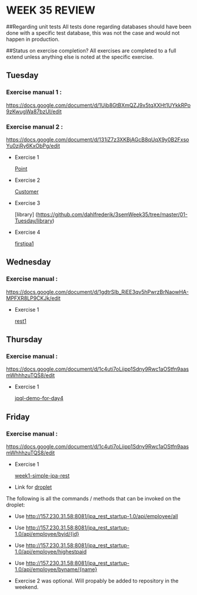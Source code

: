 # WEEK 35 REVIEW  

##Regarding unit tests
All tests done regarding databases should have been done with a specific test database, this was not the case and would not happen in production. 

##Status on exercise completion? 
All exercises are completed to a full extend unless anything else is noted at the specific exercise. 

## Tuesday 
### Exercise manual 1 :
 https://docs.google.com/document/d/1Uib8GtBXmQZJ9x5tqXXHt1UYkkRPo9zKwugWa87bzUI/edit
### Exercise manual 2 : 
https://docs.google.com/document/d/131iZ7z3XKBjAGcB8qUqX9y0B2FxsoYu0zjRy6KxObPg/edit

* Exercise 1 

	[Point](https://github.com/dahlfrederik/3semWeek35/tree/master/01-Tuesday/point)
* Exercise 2 

	[Customer](https://github.com/dahlfrederik/3semWeek35/tree/master/01-Tuesday/customer)
	
* Exercise 3

	[library] (https://github.com/dahlfrederik/3semWeek35/tree/master/01-Tuesday/library)
	
* Exercise 4 

	[firstjpa1](https://github.com/dahlfrederik/3semWeek35/tree/master/01-Tuesday/firstjpa)	

## Wednesday
### Exercise manual :
 https://docs.google.com/document/d/1gdtrSIb_RiEE3qv5hPwrzBrNaowHA-MPFXR8LP9CKJk/edit

* Exercise 1

	[rest1](https://github.com/dahlfrederik/3semWeek35/tree/master/02-Wednesday/rest1)
	
## Thursday
### Exercise manual : 
https://docs.google.com/document/d/1c4uti7oLiipp1Sdny9Rwc1aOStfn9aasmWhhhzuTQS8/edit

* Exercise 1

	[jpql-demo-for-day4](https://github.com/dahlfrederik/3semWeek35/tree/master/03-Thursday/jpql-demo-for-day4-2)


## Friday 
### Exercise manual : 
https://docs.google.com/document/d/1c4uti7oLiipp1Sdny9Rwc1aOStfn9aasmWhhhzuTQS8/edit

* Exercise 1

	[week1-simple-jpa-rest](https://github.com/dahlfrederik/3semWeek35/tree/master/03-Thursday/week1-simple-jpa-rest-2)
	
* Link for [droplet](http://157.230.31.58:8081/jpa_rest_startup-1.0/api/employee/all) 

The following is all the commands / methods that can be invoked on the droplet:

* Use http://157.230.31.58:8081/jpa_rest_startup-1.0/api/employee/all
* Use http://157.230.31.58:8081/jpa_rest_startup-1.0/api/employee/byid/{id}
* Use http://157.230.31.58:8081/jpa_rest_startup-1.0/api/employee/highestpaid
* Use http://157.230.31.58:8081/jpa_rest_startup-1.0/api/employee/byname/{name}


* Exercise 2 was optional. Will propably be added to repository in the weekend. 


